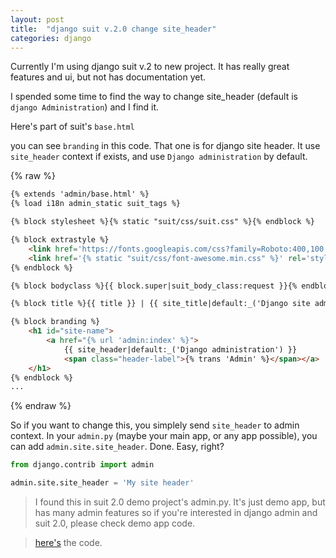 ```yaml
---
layout: post
title:  "django suit v.2.0 change site_header"
categories: django
---
```


Currently I'm using django suit v.2 to new project. It has really great features and ui, but not has documentation yet.

I spended some time to find the way to change site_header (default is `django Administration`) and I find it. 

Here's part of suit's `base.html`

you can see `branding` in this code. That one is for django site header. It use `site_header` context if exists, and use `Django administration` by default. 

{% raw %}
```html
{% extends 'admin/base.html' %}
{% load i18n admin_static suit_tags %}

{% block stylesheet %}{% static "suit/css/suit.css" %}{% endblock %}

{% block extrastyle %}
    <link href='https://fonts.googleapis.com/css?family=Roboto:400,100,300,500,700,900' rel='stylesheet' type='text/css'>
    <link href='{% static "suit/css/font-awesome.min.css" %}' rel='stylesheet' type='text/css'>
{% endblock %}

{% block bodyclass %}{{ block.super|suit_body_class:request }}{% endblock %}

{% block title %}{{ title }} | {{ site_title|default:_('Django site admin') }}{% endblock %}

{% block branding %}
    <h1 id="site-name">
        <a href="{% url 'admin:index' %}">
            {{ site_header|default:_('Django administration') }}
            <span class="header-label">{% trans 'Admin' %}</span></a>
    </h1>
{% endblock %}
...
```
{% endraw %}

So if you want to change this, you simplely send `site_header` to admin context. In your `admin.py` (maybe your main app, or any app possible), you can add `admin.site.site_header`. Done. Easy, right?

```python 
from django.contrib import admin

admin.site.site_header = 'My site header'
```


> I found this in suit 2.0 demo project's admin.py. It's just demo app, but has many admin features so if you're interested in django admin and suit 2.0, please check demo app code.

> [here's](https://github.com/darklow/django-suit/blob/v2/demo/demo/admin.py#L19) the code.
